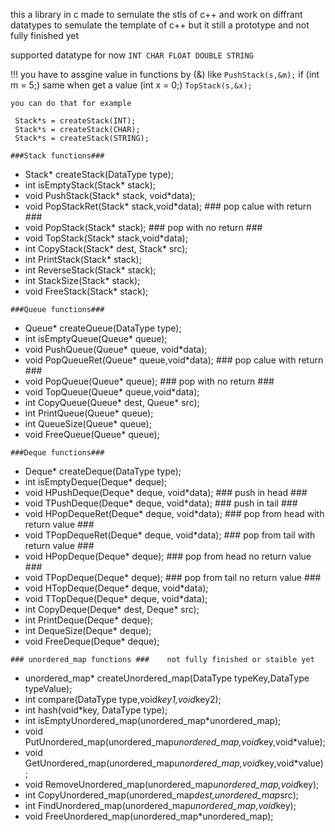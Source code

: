 this a library in c made to semulate the stls of c++ and work on diffrant datatypes to semulate the template of c++ but it still a prototype and not fully finished yet

supported datatype for now ```INT CHAR FLOAT DOUBLE STRING```

!!! you have to assgine value in functions by (&) like ``` PushStack(s,&m); ``` if (int m = 5;) same when get a value (int x = 0;) ```TopStack(s,&x);```
```
you can do that for example

 Stack*s = createStack(INT);
 Stack*s = createStack(CHAR);
 Stack*s = createStack(STRING);
```

```###Stack functions###```

+ Stack* createStack(DataType type);   
+ int isEmptyStack(Stack* stack);
+ void PushStack(Stack* stack, void*data);
+ void PopStackRet(Stack* stack,void*data);  ### pop calue with return ###
+ void PopStack(Stack* stack);  ### pop with no return ###
+ void TopStack(Stack* stack,void*data);
+ int CopyStack(Stack* dest, Stack* src);
+ int PrintStack(Stack* stack);
+ int ReverseStack(Stack* stack);
+ int StackSize(Stack* stack);
+ void FreeStack(Stack* stack);


```###Queue functions###```

+ Queue* createQueue(DataType type);
+ int isEmptyQueue(Queue* queue);
+ void PushQueue(Queue* queue, void*data);
+ void PopQueueRet(Queue* queue,void*data);  ### pop calue with return ###
+ void PopQueue(Queue* queue);  ### pop with no return ###
+ void TopQueue(Queue* queue,void*data);
+ int CopyQueue(Queue* dest, Queue* src);
+ int PrintQueue(Queue* queue);
+ int QueueSize(Queue* queue);
+ void FreeQueue(Queue* queue);

```###Deque functions###```

+ Deque* createDeque(DataType type);
+ int isEmptyDeque(Deque* deque);
+ void HPushDeque(Deque* deque, void*data);  ### push in head ###
+ void TPushDeque(Deque* deque, void*data);  ### push in tail ###
+ void HPopDequeRet(Deque* deque, void*data);  ### pop from head with return value ###
+ void TPopDequeRet(Deque* deque, void*data);  ### pop from tail with return value ###
+ void HPopDeque(Deque* deque);  ### pop from head no return value ###
+ void TPopDeque(Deque* deque);   ### pop from tail no return value ###
+ void HTopDeque(Deque* deque, void*data);
+ void TTopDeque(Deque* deque, void*data);
+ int CopyDeque(Deque* dest, Deque* src);
+ int PrintDeque(Deque* deque);
+ int DequeSize(Deque* deque);
+ void FreeDeque(Deque* deque);

```### unordered_map functions ###    not fully finished or staible yet```

+ unordered_map* createUnordered_map(DataType typeKey,DataType typeValue);
+ int compare(DataType type,void*key1,void*key2);
+ int hash(void*key, DataType type);
+ int isEmptyUnordered_map(unordered_map*unordered_map);
+ void PutUnordered_map(unordered_map*unordered_map,void*key,void*value);
+ void GetUnordered_map(unordered_map*unordered_map,void*key,void*value);
+ void RemoveUnordered_map(unordered_map*unordered_map,void*key);    
+ int CopyUnordered_map(unordered_map*dest,unordered_map*src);
+ int FindUnordered_map(unordered_map*unordered_map,void*key);
+ void FreeUnordered_map(unordered_map*unordered_map);
